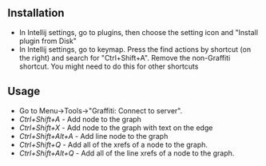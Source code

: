 ## Installation

- In Intellij settings, go to plugins, then choose the setting icon and "Install plugin from Disk"
- In Intellij settings, go to keymap. Press the find actions by shortcut (on the right) and search for "Ctrl+Shift+A". Remove the non-Graffiti shortcut. You might need to do this for other shortcuts

## Usage

- Go to Menu->Tools->"Graffiti: Connect to server".
- _Ctrl+Shift+A_ - Add node to the graph
- _Ctrl+Shift+X_ - Add node to the graph with text on the edge
- _Ctrl+Shift+Alt+A_ - Add line node to the graph
- _Ctrl+Shift+Q_ - Add all of the xrefs of a node to the graph.
- _Ctrl+Shift+Alt+Q_ - Add all of the line xrefs of a node to the graph.
